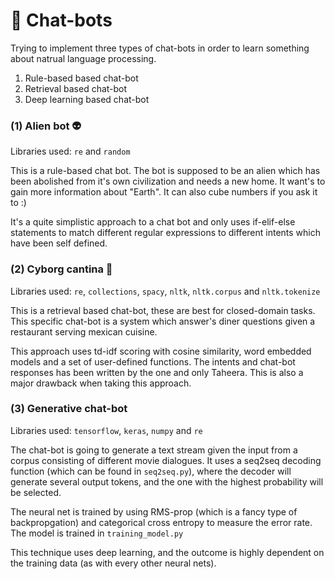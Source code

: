 # 🤖 Chat-bots
Trying to implement three types of chat-bots in order to learn something about natrual language processing.

1. Rule-based based chat-bot 
2. Retrieval based chat-bot
3. Deep learning based chat-bot

### (1) Alien bot 👽 
Libraries used: <code>re</code> and <code>random</code>

This is a rule-based chat bot. The bot is supposed to be an alien which has been abolished from it's own civilization and needs a new home. It want's to gain more information about "Earth".
It can also cube numbers if you ask it to :) 

It's a quite simplistic approach to a chat bot and only uses if-elif-else statements to match different regular expressions to different intents which have been self defined.  

### (2) Cyborg cantina 🌮
Libraries used: <code>re</code>, <code>collections</code>, <code>spacy</code>, <code>nltk</code>, <code>nltk.corpus</code> and <code>nltk.tokenize</code>

This is a retrieval based chat-bot, these are best for closed-domain tasks. This specific chat-bot is a system which answer's diner questions given a restaurant serving mexican cuisine. 

This approach uses td-idf scoring with cosine similarity, word embedded models and a set of user-defined functions. The intents and chat-bot responses has been written by the one and only Taheera. This is also a major drawback when taking this approach.

### (3) Generative chat-bot
Libraries used: <code>tensorflow</code>, <code>keras</code>, <code>numpy</code> and <code>re</code>

The chat-bot is going to generate a text stream given the input from a corpus consisting of different movie dialogues. 
It uses a seq2seq decoding function (which can be found in <code>seq2seq.py</code>), where the decoder will generate several output tokens, and the one with the highest probability will be selected. 

The neural net is trained by using RMS-prop (which is a fancy type of backpropgation) and categorical cross entropy to measure the error rate. The model is trained in <code>training_model.py</code>


This technique uses deep learning, and the outcome is highly dependent on the training data (as with every other neural nets). 
